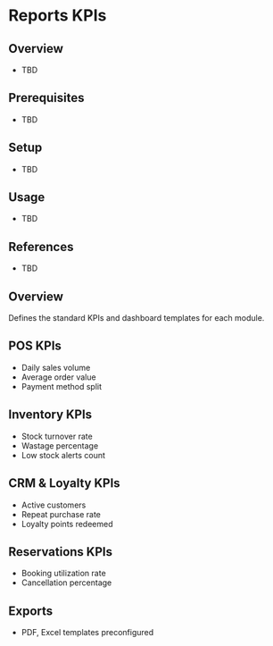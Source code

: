 # Reports KPIs

## Overview
- TBD

## Prerequisites
- TBD

## Setup
- TBD

## Usage
- TBD

## References
- TBD


## Overview
Defines the standard KPIs and dashboard templates for each module.

## POS KPIs
- Daily sales volume
- Average order value
- Payment method split

## Inventory KPIs
- Stock turnover rate
- Wastage percentage
- Low stock alerts count

## CRM & Loyalty KPIs
- Active customers
- Repeat purchase rate
- Loyalty points redeemed

## Reservations KPIs
- Booking utilization rate
- Cancellation percentage

## Exports
- PDF, Excel templates preconfigured
